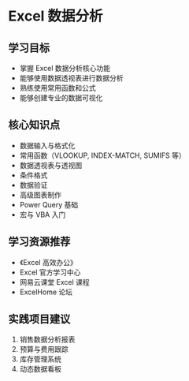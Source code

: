 # Excel 数据分析

## 学习目标
- 掌握 Excel 数据分析核心功能
- 能够使用数据透视表进行数据分析
- 熟练使用常用函数和公式
- 能够创建专业的数据可视化

## 核心知识点
- 数据输入与格式化
- 常用函数（VLOOKUP, INDEX-MATCH, SUMIFS 等）
- 数据透视表与透视图
- 条件格式
- 数据验证
- 高级图表制作
- Power Query 基础
- 宏与 VBA 入门

## 学习资源推荐
- 《Excel 高效办公》
- Excel 官方学习中心
- 网易云课堂 Excel 课程
- ExcelHome 论坛

## 实践项目建议
1. 销售数据分析报表
2. 预算与费用跟踪
3. 库存管理系统
4. 动态数据看板
